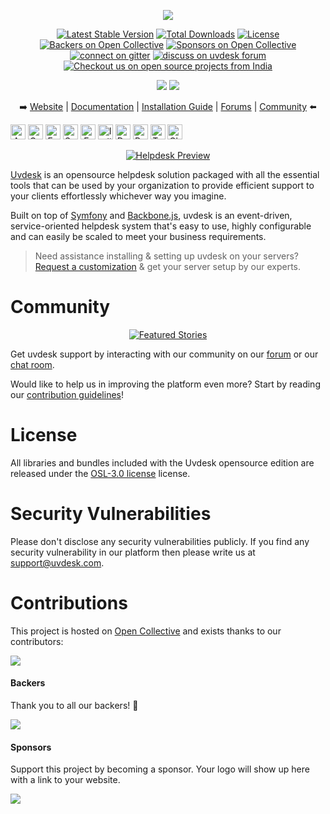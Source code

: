 <p align="center"><a href="https://www.uvdesk.com/en/" target="_blank">
    <img src="https://s3-ap-southeast-1.amazonaws.com/cdn.uvdesk.com/uvdesk/bundles/webkuldefault/images/uvdesk-wide.svg">
</a></p>

<p align="center">
    <a href="https://packagist.org/packages/uvdesk/community-skeleton"><img src="https://poser.pugx.org/uvdesk/community-skeleton/v/stable.svg" alt="Latest Stable Version"></a>
    <a href="https://packagist.org/packages/uvdesk/community-skeleton"><img src="https://poser.pugx.org/uvdesk/community-skeleton/d/total.svg" alt="Total Downloads"></a>
    <a href="https://packagist.org/packages/uvdesk/community-skeleton"><img src="https://poser.pugx.org/uvdesk/community-skeleton/license.svg" alt="License"></a>
    <a href="#backers"><img src="https://opencollective.com/uvdesk/backers/badge.svg" alt="Backers on Open Collective"></a>
    <a href="#sponsors"><img src="https://opencollective.com/uvdesk/sponsors/badge.svg" alt="Sponsors on Open Collective"></a>
    <a href="https://gitter.im/uvdesk/community"><img src="https://badges.gitter.im/uvdesk/community-skeleton.svg" alt="connect on gitter"></a>
    <a href="https://forums.uvdesk.com"><img src="https://img.shields.io/badge/Ask%20me-anything-1abc9c.svg" alt="discuss on uvdesk forum"></a>
    <a href="https://github.com/collections/made-in-india"><img src="https://badges.frapsoft.com/os/v3/open-source.png?v=103" alt="Checkout us on open source projects from India"></a>
</p>

<p align="center">
    <a href="https://twitter.com/intent/follow?screen_name=uvdesk"><img src="https://img.shields.io/twitter/follow/uvdesk?style=social"></a>
    <a href="https://www.youtube.com/channel/UCKKt4IOC7ynLwhJMP35uFeQ"><img src="https://img.shields.io/youtube/channel/subscribers/UCKKt4IOC7ynLwhJMP35uFeQ?style=social"></a>
</p>

<p align="center">
    ➡️ <a href="https://www.uvdesk.com/en/opensource/">Website</a> | <a href="https://docs.uvdesk.com/">Documentation</a> | <a href="https://www.uvdesk.com/en/blog/open-source-helpdesk-installation-on-ubuntu-uvdesk/">Installation Guide</a> | <a href="https://forums.uvdesk.com/">Forums</a> | <a href="https://www.facebook.com/uvdesk/">Community</a> ⬅️
</p>

<p align="center" style="display: inline;">
    <img class="flag-img" src="https://flagicons.lipis.dev/flags/4x3/ar.svg" alt="Arabic" width="24" height="24">
    <img class="flag-img" src="https://flagicons.lipis.dev/flags/4x3/de.svg" alt="German" width="24" height="24">
    <img class="flag-img" src="https://flagicons.lipis.dev/flags/4x3/us.svg" alt="English" width="24" height="24">
    <img class="flag-img" src="https://flagicons.lipis.dev/flags/4x3/es.svg" alt="Spanish" width="24" height="24">
    <img class="flag-img" src="https://flagicons.lipis.dev/flags/4x3/fr.svg" alt="French" width="24" height="24">
    <img class="flag-img" src="https://flagicons.lipis.dev/flags/4x3/it.svg" alt="Italian" width="24" height="24">
    <img class="flag-img" src="https://flagicons.lipis.dev/flags/4x3/dk.svg" alt="Danish" width="24" height="24">
    <img class="flag-img" src="https://flagicons.lipis.dev/flags/4x3/pl.svg" alt="Polish" width="24" height="24">
    <img class="flag-img" src="https://flagicons.lipis.dev/flags/4x3/tr.svg" alt="Turkish" width="24" height="24">
    <img class="flag-img" src="https://flagicons.lipis.dev/flags/4x3/cn.svg" alt="Chinese" width="24" height="24">
</p>

<p align="center">
    <a href="https://www.uvdesk.com/en/">
        <img class="flag-img" src="https://cdn.uvdesk.com/uvdesk/opensource/helpdesk-preview.png" alt="Helpdesk Preview">
    </a>
</p>

[Uvdesk][1] is an opensource helpdesk solution packaged with all the essential tools that can be used by your organization to provide efficient support to your clients effortlessly whichever way you imagine.

Built on top of [Symfony](https://symfony.com/) and [Backbone.js](https://backbonejs.org/), uvdesk is an event-driven, service-oriented helpdesk system that's easy to use, highly configurable and can easily be scaled to meet your business requirements.

> Need assistance installing & setting up uvdesk on your servers? [Request a customization][33] & get your server setup by our experts. 

# Community

<p align="center">
    <a href="https://www.uvdesk.com/en/">
        <img class="flag-img" src="https://cdn.uvdesk.com/uvdesk/opensource/featured-highlights.png" alt="Featured Stories">
    </a>
</p>

Get uvdesk support by interacting with our community on our [forum](https://forums.uvdesk.com/) or our [chat room](https://gitter.im/uvdesk/community).

Would like to help us in improving the platform even more? Start by reading our [contribution guidelines](https://github.com/uvdesk/community-skeleton/blob/master/.github/CONTRIBUTING.md)!


# License

All libraries and bundles included with the Uvdesk opensource edition are released under the [OSL-3.0 license][12] license.


# Security Vulnerabilities

Please don't disclose any security vulnerabilities publicly. If you find any security vulnerability in our platform then please write us at [support@uvdesk.com](mailto:support@uvdesk.com).


# Contributions

This project is hosted on [Open Collective][13] and exists thanks to our contributors:

<a href="https://github.com/uvdesk/community-skeleton/graphs/contributors"><img src="https://opencollective.com/uvdesk/contributors.svg?width=890&button=false"/></a>

#### Backers

Thank you to all our backers! 🙏

<a href="https://opencollective.com/uvdesk#contributors" target="_blank"><img src="https://opencollective.com/uvdesk/backers.svg?width=890"></a>

#### Sponsors

Support this project by becoming a sponsor. Your logo will show up here with a link to your website.

<a href="https://opencollective.com/uvdesk/contribute/sponsor-7372/checkout" target="_blank"><img src="https://images.opencollective.com/static/images/become_sponsor.svg"></a>

[1]: https://www.uvdesk.com/
[2]: https://github.com/uvdesk/core-framework
[3]: https://github.com/uvdesk/extension-framework
[4]: https://github.com/uvdesk/automation-bundle
[5]: https://github.com/uvdesk/support-center-bundle
[6]: https://support.uvdesk.com/en/blog/prerequisites-ubuntu
[7]: https://support.uvdesk.com/en/blog/prerequisites-ubuntu
[8]: https://getcomposer.org/
[9]: https://webkul.com/
[10]: https://www.uvdesk.com/en/team/
[11]: https://github.com/uvdesk/mailbox-component
[12]: https://github.com/uvdesk/community-skeleton/blob/master/LICENSE.txt
[13]: https://opencollective.com/uvdesk
[14]: https://docs.uvdesk.com/
[15]: https://demo.uvdesk.com/
[16]: https://github.com/uvdesk/api-bundle
[17]: https://www.trustpilot.com/review/uvdesk.com
[18]: https://www.capterra.com/p/158346/UVdesk/
[19]: https://www.softwaresuggest.com/uvdesk
[20]: https://gitter.im/uvdesk/community
[21]: https://forums.uvdesk.com/
[22]: https://github.com/uvdesk/community-skeleton/wiki/dockerize-helpdesk-project
[23]: https://support.uvdesk.com/en/blog/prerequisites-windows
[24]: https://symfony.com/projects/uvdesk
[25]: https://github.com/uvdesk/api-bundle/wiki/Ticket-Related-APIs
[26]: https://store.webkul.com/UVdesk/UVdesk-Open-Source.html
[27]: https://support.uvdesk.com/en/blog/prerequisites-mac
[28]: https://support.uvdesk.com/en/blog/prerequisites-centos7
[29]: https://www.uvdesk.com/en/blog/uvdesk-agent-activity/
[30]: https://www.uvdesk.com/en/blog/uvdesk-marketing-announcement/
[31]: https://support.uvdesk.com/es/blog/uvdesk-what-is-kudos
[32]: https://www.uvdesk.com/en/blog/language-translation-in-uvdesk-open-source-helpdesk/
[33]: https://store.webkul.com/uvdesk-open-source-installation-plan.html
